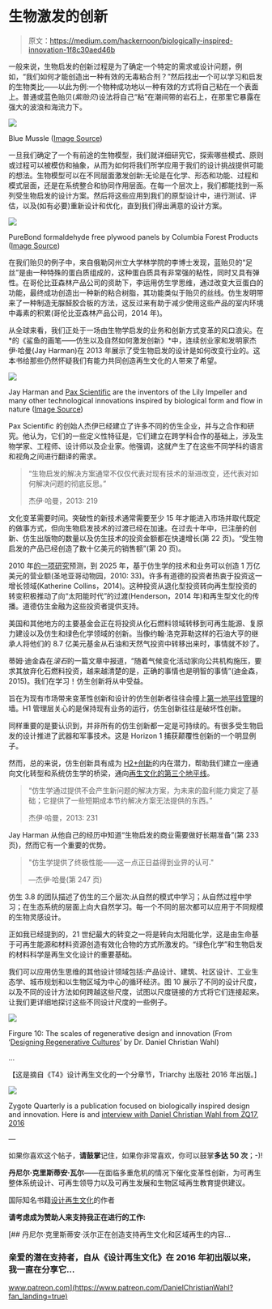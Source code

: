 # 生物激发的创新

> 原文：<https://medium.com/hackernoon/biologically-inspired-innovation-1f8c30aed46b>

一般来说，生物启发的创新过程是为了确定一个特定的需求或设计问题，例如，“我们如何才能创造出一种有效的无毒粘合剂？”然后找出一个可以学习和启发的生物类比——以此为例:一个物种成功地以一种有效的方式将自己粘在一个表面上。普通或蓝色贻贝(*紫贻贝*)设法将自己“粘”在潮间带的岩石上，在那里它暴露在强大的波浪和海流力下。

![](img/7e6ac791365d0f555c7ae03faf9bf116.png)

Blue Mussle ([Image Source](https://columbiaforestproducts.files.wordpress.com/2013/01/mussels-copy.jpg?w=665&h=450&crop=1))

一旦我们确定了一个有前途的生物模型，我们就详细研究它，探索哪些模式、原则或过程可以被模仿和抽象，从而为如何将我们所学应用于我们的设计挑战提供可能的想法。生物模型可以在不同层面激发创新:无论是在化学、形态和功能、过程和模式层面，还是在系统整合和协同作用层面。在每一个层次上，我们都能找到一系列受生物启发的设计方案。然后将这些应用到我们的原型设计中，进行测试、评估，以及(如有必要)重新设计和优化，直到我们得出满意的设计方案。

![](img/bf382aa3eb0160be972b3c9ac4fd8aa7.png)

PureBond formaldehyde free plywood panels by Columbia Forest Products ([Image Source](http://www.homedepot.com/hdus/en_US/DTCCOMNEW/fetch/FetchRules/Rich_Content/purebond-THD.jpg))

在我们贻贝的例子中，来自俄勒冈州立大学林学院的李博士发现，蓝贻贝的“足丝”是由一种特殊的蛋白质组成的，这种蛋白质具有非常强的粘性，同时又具有弹性。在哥伦比亚森林产品公司的资助下，李运用仿生学思维，通过改变大豆蛋白的功能，最终成功创造出一种新的粘合树脂，其功能类似于贻贝的丝线。仿生发明带来了一种制造无脲醛胶合板的方法，这反过来有助于减少使用这些产品的室内环境中毒素的积累(哥伦比亚森林产品公司，2014 年)。

从全球来看，我们正处于一场由生物学启发的业务和创新方式变革的风口浪尖。在*的《鲨鱼的画笔——仿生以及自然如何激发创新》*中，连续创业家和发明家杰伊·哈曼(Jay Harman)在 2013 年展示了受生物启发的设计是如何改变行业的。这本书给那些仍然怀疑我们有能力共同创造再生文化的人带来了希望。

![](img/fb8498dc79cbaaf2c28aa8b37ee0e207.png)

Jay Harman and [Pax Scientific](http://paxscientific.com) are the inventors of the Lily Impeller and many other technological innovations inspired by biological form and flow in nature ([Image Source](https://quicket.azureedge.net/media/0047365_0.Png))

Pax Scientific 的创始人杰伊已经建立了许多不同的仿生企业，并与之合作和研究。他认为，它们的一些定义性特征是，它们建立在跨学科合作的基础上，涉及生物学家、工程师、设计师以及企业家。他强调，这就产生了在这些不同学科的语言和视角之间进行翻译的需求。

> “生物启发的解决方案通常不仅仅代表对现有技术的渐进改变，还代表对如何解决问题的彻底反思。”
> 
> 杰伊·哈曼，2013: 219

文化变革需要时间。突破性的新技术通常需要至少 15 年才能进入市场并取代既定的做事方式，但向生物启发技术的过渡已经在加速。在过去十年中，已注册的创新、仿生出版物的数量以及仿生技术的投资金额都在快速增长(第 22 页)。“受生物启发的产品已经创造了数十亿美元的销售额”(第 20 页)。

2010 年[的一项研究](http://www.sandiegozoo.org/images/uploads/BiomimicryEconomicImpactStudy.pdf)预测，到 2025 年，基于仿生学的技术和业务可以创造 1 万亿美元的营业额(圣地亚哥动物园，2010: 33)。许多有道德的投资者热衷于投资这一增长领域(Katherine Collins，2014)。这种投资从退化型投资转向再生型投资的转变积极推动了向“太阳能时代”的过渡(Henderson，2014 年)和再生型文化的传播。道德仿生金融为这些投资者提供支持。

美国和其他地方的主要基金会正在将投资从化石燃料领域转移到可再生能源、复原力建设以及仿生和绿色化学领域的创新。当像约翰·洛克菲勒这样的石油大亨的继承人将他们的 8.7 亿美元基金从石油和天然气投资中转移出来时，事情就不妙了。

蒂姆·迪金森在*滚石*的一篇文章中报道，“随着气候变化活动家向公共机构施压，要求其放弃化石燃料投资，越来越清楚的是，正确的事情也是明智的事情”(迪金森，2015)。我们在学习！仿生创新将从中受益。

旨在为现有市场带来变革性创新和设计的仿生创新者往往会撞上[第一地平线管理](/@designforsustainability/the-three-horizons-of-innovation-and-culture-change-d9681b0e0b0f)的墙。H1 管理层关心的是保持现有业务的运行，仿生创新往往是破坏性创新。

同样重要的是要认识到，并非所有的仿生创新都一定是可持续的。有很多受生物启发的设计推进了武器和军事技术。这是 Horizon 1 捕获颠覆性创新的一个明显例子。

然而，总的来说，仿生创新具有成为 [H2+创新](/@designforsustainability/the-three-horizons-of-innovation-and-culture-change-d9681b0e0b0f)的内在潜力，帮助我们建立一座通向文化转型和系统仿生学的桥梁，通向[再生文化的第三个地平线](/@designforsustainability/the-three-horizons-of-innovation-and-culture-change-d9681b0e0b0f)。

> “仿生学通过提供不会产生新问题的解决方案，为未来的盈利能力奠定了基础；它提供了一些短期成本节约解决方案无法提供的东西。”
> 
> 杰伊·哈曼，2013: 231

Jay Harman 从他自己的经历中知道“生物启发的商业需要做好长期准备”(第 233 页)，然而它有一个重要的优势。

> "仿生学提供了终极性能——这一点正日益得到业界的认可."
> 
> —杰伊·哈曼(第 247 页)

仿生 3.8 的团队描述了仿生的三个层次:从自然的模式中学习；从自然过程中学习；在生态系统的层面上向大自然学习。每一个不同的层次都可以应用于不同规模的生物灵感设计。

正如我已经提到的，21 世纪最大的转变之一将是转向太阳能化学，这是由生命基于可再生能源和材料资源创造有效化合物的方式所激发的。“绿色化学”和生物启发的材料科学是再生文化设计的重要基础。

我们可以应用仿生思维的其他设计领域包括:产品设计、建筑、社区设计、工业生态学、城市规划和以生物区域为中心的循环经济。图 10 展示了不同的设计尺度，以及不同的设计方法如何跨越这些尺度，试图以尺度链接的方式将它们连接起来。让我们更详细地探讨这些不同设计尺度的一些例子。

![](img/bd6d8ce55bcd0d1b55725ef9f3f76b27.png)

Firgure 10: The scales of regenerative design and innovation (From ‘[Designing Regenerative Cultures](http://www.triarchypress.net/designing-regenerative-cultures.html)’ by Dr. Daniel Christian Wahl)

…

【这是摘自《T4》设计再生文化的一个分章节，Triarchy 出版社 2016 年出版。]

![](img/be5edcc48f6fb10acd612f7c98108ee1.png)

Zygote Quarterly is a publication focused on biologically inspired design and innovation. Here is and [interview with Daniel Christian Wahl from ZQ17, 2016](/@designforsustainability/interview-on-bio-inspired-design-with-daniel-christian-wahl-zygote-quarterly-issue-17-2016-c24f0ff5f88b)

—

如果你喜欢这个帖子，**请鼓掌**记住，如果你非常喜欢，你可以鼓掌**多达 50 次**；-)!

**丹尼尔·克里斯蒂安·瓦尔**——在面临多重危机的情况下催化变革性创新，为可再生整体系统设计、可再生领导力以及可再生发展和生物区域再生教育提供建议。

国际知名书籍[设计再生文化](https://www.triarchypress.net/drc.html?source=post_page---------------------------)的作者

**请考虑成为赞助人来支持我正在进行的工作:**

[](https://www.patreon.com/DanielChristianWahl?fan_landing=true) [## 丹尼尔·克里斯蒂安·沃尔正在创造支持再生文化和区域再生的内容…

### 亲爱的潜在支持者，自从《设计再生文化》在 2016 年初出版以来，我一直在分享它…

www.patreon.com](https://www.patreon.com/DanielChristianWahl?fan_landing=true)